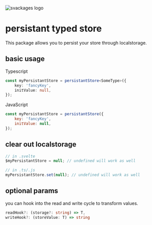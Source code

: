 ![svackages logo](https://raw.githubusercontent.com/svackages/persitstant-store/main/logo.png)
# persistant typed store
This package allows you to persist your store through localstorage.

## basic usage
Typescript
```typescript
const myPersistantStore = persistantStore<SomeType>({
    key: 'fancyKey',
    initValue: null,
});
```

JavaScript
```javascript
const myPersistantStore = persistantStore({
    key: 'fancyKey',
    initValue: null,
});
```

## clear out localstorage
```javascript
// in .svelte
$myPersistantStore = null; // undefined will work as well

// in .ts/.js
myPersistantStore.set(null); // undefined will work as well
```

## optional params
you can hook into the read and write cycle to transform values.
```typescript
readHook?: (storage?: string) => T,
writeHook?: (storeValue: T) => string
```

